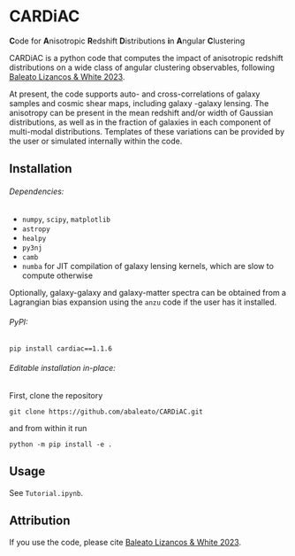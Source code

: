 # CARDiAC

**C**ode for **A**nisotropic **R**edshift **D**istributions **i**n **A**ngular **C**lustering

CARDiAC is a python code that computes the impact of anisotropic redshift distributions on a wide class of angular
 clustering observables, following [Baleato Lizancos & White 2023](https://arxiv.org/abs/2305.15406).
  
At present, the code supports auto- and cross-correlations of galaxy samples and cosmic shear maps, including galaxy
-galaxy lensing. The anisotropy can be present in the mean redshift and/or width of Gaussian distributions, as
   well as in the fraction of galaxies in each component of multi-modal distributions. Templates of these variations
    can be provided by the user or simulated internally within the code.

## Installation
###### Dependencies:
- `numpy`, `scipy`, `matplotlib`
- `astropy`
- `healpy`
- `py3nj`
- `camb`
- `numba` for JIT compilation of galaxy lensing kernels, which are slow to compute otherwise

Optionally, galaxy-galaxy and galaxy-matter spectra can be obtained from a Lagrangian bias expansion using the `anzu`
code if the user has it installed.

###### PyPI:
    pip install cardiac==1.1.6

###### Editable installation in-place:
First, clone the repository

    git clone https://github.com/abaleato/CARDiAC.git   

and from within it run

    python -m pip install -e .

## Usage
See `Tutorial.ipynb`.

## Attribution
If you use the code, please cite [Baleato Lizancos & White 2023](https://arxiv.org/abs/2305.15406).

